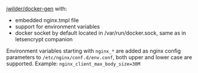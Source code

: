 [jwilder/docker-gen](https://github.com/jwilder/docker-gen) with:

- embedded nginx.tmpl file
- support for environment variables
- docker socket by default located in /var/run/docker.sock, same as in letsencrypt companion

Environment variables starting with `nginx_*` are added as nginx config parameters to `/etc/nginx/conf.d/env.conf`, both upper and lower case are supported. Example: `nginx_client_max_body_size=30M`